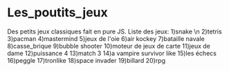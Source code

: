 # Les_poutits_jeux
Des petits jeux classiques fait en pure JS. 
Liste des jeux:
1)snake \n
2)tetris
3)pacman
4)mastermind
5)jeux de l'oie
6)air kockey
7)bataille navale
8)casse_brique
9)bubble shooter
10)moteur de jeux de carte
11)jeux de dame
12)puissance 4
13)match 3
14)a vampire survivor like
15)les échecs
16)peggle
17)tronlike
18)space invader
19)billard
20)rpg

